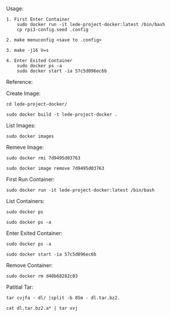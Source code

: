 Usage:

	1. First Enter Container
		sudo docker run -it lede-project-docker:latest /bin/bash
		cp rpi3-config.seed .config

	2. make menuconfig <save to .config>

	3. make -j16 V=s

	4. Enter Exited Container
		sudo docker ps -a
		sudo docker start -ia 57c5d096ec6b

Reference:

Create Image:

	cd lede-project-docker/

	sudo docker build -t lede-project-docker .

List Images:

	sudo docker images

Remeve Image:

	sudo docker rmi 7d9495d03763

	sudo docker image remove 7d9495d03763

First Run Container:

	sudo docker run -it lede-project-docker:latest /bin/bash

List Containers:

	sudo docker ps

	sudo docker ps -a

Enter Exited Container:

	sudo docker ps -a

	sudo docker start -ia 57c5d096ec6b

Remove Container:

	sudo docker rm d48b68282c03

Patitial Tar:

	tar cvjfa - dl/ |split -b 85m - dl.tar.bz2.

	cat dl.tar.bz2.a* | tar xvj
